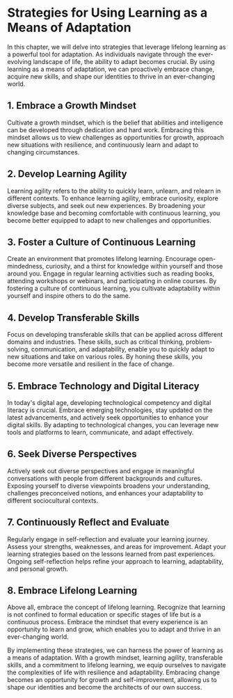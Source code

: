 Strategies for Using Learning as a Means of Adaptation
==================================================================

In this chapter, we will delve into strategies that leverage lifelong learning as a powerful tool for adaptation. As individuals navigate through the ever-evolving landscape of life, the ability to adapt becomes crucial. By using learning as a means of adaptation, we can proactively embrace change, acquire new skills, and shape our identities to thrive in an ever-changing world.

**1. Embrace a Growth Mindset**
-------------------------------

Cultivate a growth mindset, which is the belief that abilities and intelligence can be developed through dedication and hard work. Embracing this mindset allows us to view challenges as opportunities for growth, approach new situations with resilience, and continuously learn and adapt to changing circumstances.

**2. Develop Learning Agility**
-------------------------------

Learning agility refers to the ability to quickly learn, unlearn, and relearn in different contexts. To enhance learning agility, embrace curiosity, explore diverse subjects, and seek out new experiences. By broadening your knowledge base and becoming comfortable with continuous learning, you become better equipped to adapt to new challenges and opportunities.

**3. Foster a Culture of Continuous Learning**
----------------------------------------------

Create an environment that promotes lifelong learning. Encourage open-mindedness, curiosity, and a thirst for knowledge within yourself and those around you. Engage in regular learning activities such as reading books, attending workshops or webinars, and participating in online courses. By fostering a culture of continuous learning, you cultivate adaptability within yourself and inspire others to do the same.

**4. Develop Transferable Skills**
----------------------------------

Focus on developing transferable skills that can be applied across different domains and industries. These skills, such as critical thinking, problem-solving, communication, and adaptability, enable you to quickly adapt to new situations and take on various roles. By honing these skills, you become more versatile and resilient in the face of change.

**5. Embrace Technology and Digital Literacy**
----------------------------------------------

In today's digital age, developing technological competency and digital literacy is crucial. Embrace emerging technologies, stay updated on the latest advancements, and actively seek opportunities to enhance your digital skills. By adapting to technological changes, you can leverage new tools and platforms to learn, communicate, and adapt effectively.

**6. Seek Diverse Perspectives**
--------------------------------

Actively seek out diverse perspectives and engage in meaningful conversations with people from different backgrounds and cultures. Exposing yourself to diverse viewpoints broadens your understanding, challenges preconceived notions, and enhances your adaptability to different sociocultural contexts.

**7. Continuously Reflect and Evaluate**
----------------------------------------

Regularly engage in self-reflection and evaluate your learning journey. Assess your strengths, weaknesses, and areas for improvement. Adapt your learning strategies based on the lessons learned from past experiences. Ongoing self-reflection helps refine your approach to learning, adaptability, and personal growth.

**8. Embrace Lifelong Learning**
--------------------------------

Above all, embrace the concept of lifelong learning. Recognize that learning is not confined to formal education or specific stages of life but is a continuous process. Embrace the mindset that every experience is an opportunity to learn and grow, which enables you to adapt and thrive in an ever-changing world.

By implementing these strategies, we can harness the power of learning as a means of adaptation. With a growth mindset, learning agility, transferable skills, and a commitment to lifelong learning, we equip ourselves to navigate the complexities of life with resilience and adaptability. Embracing change becomes an opportunity for growth and self-improvement, allowing us to shape our identities and become the architects of our own success.
